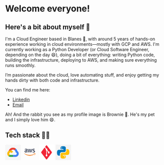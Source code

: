 # Welcome everyone! 

## Here's a bit about myself 🙌

I'm a Cloud Engineer based in Blanes 🌴, with around 5 years of hands-on experience working in cloud environments—mostly with GCP and AWS. I'm currently working as a Python Developer (or Cloud Software Engineer, depending on the day 😄), doing a bit of everything: writing Python code, building the infrastructure, deploying to AWS, and making sure everything runs smoothly.

I’m passionate about the cloud, love automating stuff, and enjoy getting my hands dirty with both code and infrastructure.

You can find me here:
- [Linkedin](linkedin.com/in/aleix-paytuvi)
- [Email](mailto:aleixpaytuvi@gmail.com)

Ah! And the rabbit you see as my profile image is Brownie 🐰. He's my pet and I simply love him 😄.

## Tech stack 👨‍💻
<a href=" " target="blank"><img align="center" src="https://github.com/apaytuvigallart/apaytuvigallart/blob/master/tech_stack_images/gcp.png" height="50" width="50" alt="GCP logo"/></a>
<a href=" " target="blank"><img align="center" src="https://github.com/apaytuvigallart/apaytuvigallart/blob/master/tech_stack_images/aws.png" height="50" width="50" alt="AWS logo"/></a>
<a href=" " target="blank"><img align="center" src="https://github.com/apaytuvigallart/apaytuvigallart/blob/master/tech_stack_images/git.png" height="50" width="50" alt="Git logo"/></a>
<a href=" " target="blank"><img align="center" src="https://github.com/apaytuvigallart/apaytuvigallart/blob/master/tech_stack_images/python.png" height="50" width="50" alt="Python logo"/></a>

